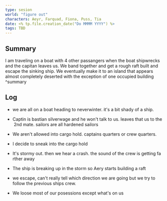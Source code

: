 ```yaml
---
type: sesion
world: "figure out"
characters: Aeyr, Farquad, Fiona, Puss, Tia
date: <% tp.file.creation_date("Do MMMM YYYY") %>
tags: TBD
---
```


## Summary
I am traveling on a boat with 4 other passangers when the boat shipwrecks and the capitan leaves us. We band together and get a rough raft built and escape the sinking ship. We eventually make it to an island that appears almost completely deserted with the exception of one occupied building ^summary

## Log

* we are all on a boat heading to neverwinter. it's a bit shady of a ship. 

* Captin is bastian silverwage and he won't talk to us. leaves that us to the 2nd mate. sailors are all hardened sailors

* We aren't allowed into cargo hold. captains quarters or crew quarters.

* I decide to sneak into the cargo hold

* It's stormy out. then we hear a crash. the sound of the crew is getting farther away

* The ship is breaking up in the storm so Aery starts building a raft
* we escape, can't really tell which direction we are going but we try to follow the previous ships crew.
* We loose most of our posessions except what's on us


